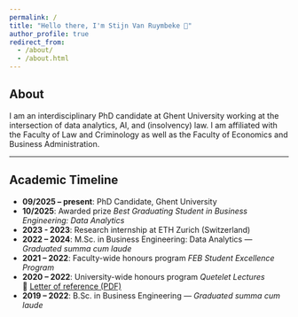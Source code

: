 ```yaml
---
permalink: /
title: "Hello there, I'm Stijn Van Ruymbeke 👋"
author_profile: true
redirect_from: 
  - /about/
  - /about.html
---
```


## About

I am an interdisciplinary PhD candidate at Ghent University working at the intersection of data analytics, AI, and (insolvency) law. I am affiliated with the Faculty of Law and Criminology as well as the Faculty of Economics and Business Administration.

---

## Academic Timeline

- **09/2025 – present**: PhD Candidate, Ghent University  
- **10/2025**: Awarded prize *Best Graduating Student in Business Engineering: Data Analytics* 
- **2023 - 2023**: Research internship at ETH Zurich (Switzerland) 
- **2022 – 2024**: M.Sc. in Business Engineering: Data Analytics — *Graduated summa cum laude*  
- **2021 – 2022**: Faculty-wide honours program *FEB Student Excellence Program*  
- **2020 – 2022**: University-wide honours program *Quetelet Lectures*  
  📄 [Letter of reference (PDF)](/files/SVR_LetterOfReference_English.pdf)
- **2019 – 2022**: B.Sc. in Business Engineering — *Graduated summa cum laude*

